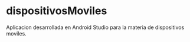 # dispositivosMoviles
Aplicacion desarrollada en Android Studio para la materia de dispositivos moviles.
